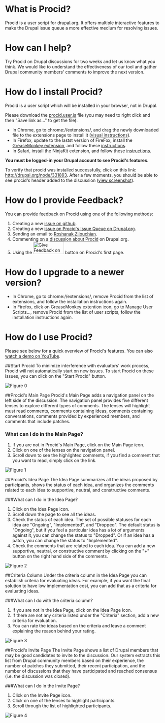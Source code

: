 What is Procid?
===============
Procid is a user script for drupal.org. It offers multiple interactive features to make the Drupal issue queue a more effective medium for resolving issues. 

How can I help?
==================================
Try Procid on Drupal discussions for two weeks and let us know what you think. We would like to understand the effectiveness of our tool and gather Drupal community members' comments to improve the next version.

How do I install Procid?
========================
Procid is a user script which will be installed in your browser, not in Drupal.

Please download the [procid.user.js](https://github.com/albaloo/procid-client/raw/master/procid.user.js) file (you may need to right click and then "Save link as..." to get the file). 

- In Chrome, go to chrome://extensions/, and drag the newly downloaded file to the extensions page to install it ([visual instructions](https://raw.github.com/albaloo/procid-client/master/screenshots/procid-chrome-installation.jpg)).
- In Firefox, update to the lastst version of FireFox, install the [GreaseMonkey extension](https://addons.mozilla.org/en-US/firefox/addon/greasemonkey/), and follow these [instructions](http://userscripts.org/about/installing). 
- In Safari, install the NinjaKit extension, and follow these [instructions](http://wiki.greasespot.net/Cross-browser_userscripting#cite_note-2).

**You must be logged-in your Drupal account to see Procid's features.**

To verify that procid was installed successfully, click on this link: http://drupal.org/node/331893. After a few moments, you should be able to see procid's header added to the discussion ([view screenshot](https://raw.github.com/albaloo/procid-client/master/screenshots/survey-install-check.png)).

How do I provide Feedback?
==========================
You can provide feedback on Procid using one of the following methods:

1. Creating a new [issue on github](https://github.com/albaloo/procid-client/issues).
1. Creating a new [issue on Procid's Issue Queue on Drupal.org](https://drupal.org/project/issues/2032763).
1. Sending an email to <a href="mailto:rzilouc2@illinois.edu">Roshanak Zilouchian</a>.
1. Commenting on a [discussion about Procid](https://groups.drupal.org/node/327438) on Drupal.org.
1. Using the <img src="https://raw.github.com/albaloo/procid-client/master/screenshots/GiveFeedbackOnProcid.jpg" alt="Give Feedback on Procid Button" style="width: 100px; height: 40px;"/> button on Procid's first page.

How do I upgrade to a newer version?
==============================================
- In Chrome, go to chrome://extensions/, remove Procid from the list of extensions, and follow the installation instructions again. 
- In Firefox, click on GreaseMonkey extention icon, go to Manage User Scripts..., remove Procid from the list of user scripts, follow the installation instructions again. 

How do I use Procid?
===================
Please see below for a quick overview of Procid's features.
You can also [watch a demo on YouTube](https://www.youtube.com/watch?v=a_kHWOjXEtQ&cc_load_policy=1).

##Start Procid
To minimize interference with evaluators' work process, Procid will not automatically start on new issues. To start Procid on these issues, you can click on the "Start Procid" button.

![Figure 0](https://raw.github.com/albaloo/procid-client/master/screenshots/survey-start-procid.png)

##Procid's Main Page
Procid's Main Page adds a navigation panel on the left side of the discussion. The navigation panel provides five different lenses to explore different types of comments. The lenses will highlight must read comments, comments containing ideas, comments containing conversations, comments provided by experienced members, and comments that include patches.

### What can I do in the Main Page? 
1. If you are not in Procid's Main Page, click on the Main Page icon.
1. Click on one of the lenses on the navigation panel.
1. Scroll down to see the highlighted comments, if you find a comment that you want to read, simply click on the link.

![Figure 1](https://raw.github.com/albaloo/procid-client/master/screenshots/survey-homepage-idea.png)

##Procid's Idea Page
The Idea Page summarizes all the ideas proposed by participants, shows the status of each idea, and organizes the comments related to each idea to supportive, neutral, and constructive comments.

###What can I do in the Idea Page? 
1. Click on the Idea Page icon. 
1. Scroll down the page to see all the ideas.
1. Check the status of each idea. The set of possible statuses for each idea are "Ongoing", "Implemented", and "Dropped". The default status is "Ongoing", but if you feel a particular idea has a lot of arguments against it, you can change the status to "Dropped". Or if an idea has a patch, you can change the status to "Implemented". 
1. Check the comments that are related to each idea. You can add a new supportive, neutral, or constructive comment by clicking on the "+" button on the right hand side of the comments. 

![Figure 2](https://raw.github.com/albaloo/procid-client/master/screenshots/survey-ideapage.png)

##Criteria Column
Under the criteria column in the Idea Page you can establish criteria for evaluating ideas. For example, if you want the final solution to have low implementation cost, you can add that as a criteria for evaluating ideas.

###What can I do with the criteria column?
1. If you are not in the Idea Page, click on the Idea Page icon. 
1. If there are not any criteria listed under the "Criteria" section, add a new criteria for evaluation.
1. You can rate the ideas based on the criteria and leave a comment explaining the reason behind your rating.

![Figure 3](https://raw.github.com/albaloo/procid-client/master/screenshots/survey-ideapage-criteria.png)
 
##Procid's Invite Page
The Invite Page shows a list of Drupal members that may be good candidates to invite to the discussion. Our system extracts this list from Drupal community members based on their experience, the number of patches they submitted, their recent participation, and the number of discussions that they have participated and reached consensus (i.e. the discussion was closed). 

###What can I do in the Invite Page?
1. Click on the Invite Page icon. 
1. Click on one of the lenses to highlight participants.
1. Scroll through the list of highlighted participants.

![Figure 4](https://raw.github.com/albaloo/procid-client/master/screenshots/survey-invitepage.png)
